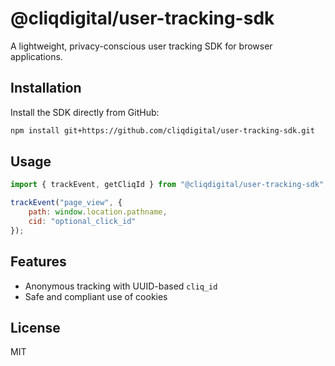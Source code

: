 # @cliqdigital/user-tracking-sdk

A lightweight, privacy-conscious user tracking SDK for browser applications.

## Installation

Install the SDK directly from GitHub:

```bash
npm install git+https://github.com/cliqdigital/user-tracking-sdk.git
```

## Usage

```js
import { trackEvent, getCliqId } from "@cliqdigital/user-tracking-sdk";

trackEvent("page_view", {
    path: window.location.pathname,
    cid: "optional_click_id"
});
```

## Features

- Anonymous tracking with UUID-based `cliq_id`
- Safe and compliant use of cookies

## License

MIT
